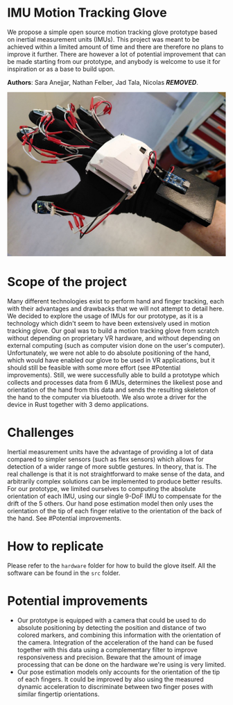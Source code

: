 # IMU Motion Tracking Glove

We propose a simple open source motion tracking glove prototype based on inertial measurement units (IMUs).
This project was meant to be achieved within a limited amount of time and there are therefore no plans to improve it further.
There are however a lot of potential improvement that can be made starting from our prototype, and anybody is welcome to use it for inspiration or as a base to build upon.

**Authors**: Sara Anejjar, Nathan Felber, Jad Tala, Nicolas ***REMOVED***.

![Our glove prototype](hardware/images/glove-picture1.jpg)

# Scope of the project

Many different technologies exist to perform hand and finger tracking, each with their advantages and drawbacks that we will not attempt to detail here.
We decided to explore the usage of IMUs for our prototype, as it is a technology which didn't seem to have been extensively used in motion tracking glove.
Our goal was to build a motion tracking glove from scratch without depending on proprietary VR hardware, and without depending on external computing (such as computer vision done on the user's computer).
Unfortunately, we were not able to do absolute positioning of the hand, which would have enabled our glove to be used in VR applications, but it should still be feasible with some more effort (see #Potential improvements).
Still, we were successfully able to build a prototype which collects and processes data from 6 IMUs, determines the likeliest pose and orientation of the hand from this data and sends the resulting skeleton of the hand to the computer via bluetooth.
We also wrote a driver for the device in Rust together with 3 demo applications.

# Challenges

Inertial measurement units have the advantage of providing a lot of data compared to simpler sensors (such as flex sensors) which allows for detection of a wider range of more subtle gestures.
In theory, that is.
The real challenge is that it is not straightforward to make sense of the data, and arbitrarily complex solutions can be implemented to produce better results.
For our prototype, we limited ourselves to computing the absolute orientation of each IMU, using our single 9-DoF IMU to compensate for the drift of the 5 others.
Our hand pose estimation model then only uses the orientation of the tip of each finger relative to the orientation of the back of the hand.
See #Potential improvements.

# How to replicate

Please refer to the `hardware` folder for how to build the glove itself.
All the software can be found in the `src` folder.

# Potential improvements

- Our prototype is equipped with a camera that could be used to do absolute positioning by detecting the position and distance of two colored markers, and combining this information with the orientation of the camera. Integration of the acceleration of the hand can be fused together with this data using a complementary filter to improve responsiveness and precision. Beware that the amount of image processing that can be done on the hardware we're using is very limited.
- Our pose estimation models only accounts for the orientation of the tip of each fingers. It could be improved by also using the measured dynamic acceleration to discriminate between two finger poses with similar fingertip orientations.
